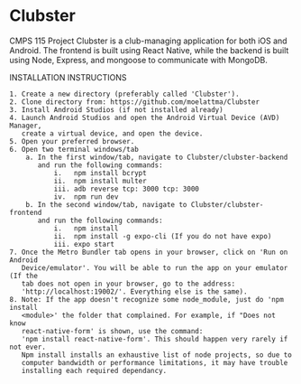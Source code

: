 # Clubster
CMPS 115 Project 
Clubster is a club-managing application for both iOS and Android.
The frontend is built using React Native, while the backend is built using Node, Express, and mongoose to communicate with MongoDB.

INSTALLATION INSTRUCTIONS
~~~~~~~~~~~~~~~~~~~~~~~~~~~~~~~~~~~~~~~~~~~~~~~~~~~~
1. Create a new directory (preferably called 'Clubster').
2. Clone directory from: https://github.com/moelattma/Clubster
3. Install Android Studios (if not installed already)
4. Launch Android Studios and open the Android Virtual Device (AVD) Manager,
   create a virtual device, and open the device.
5. Open your preferred browser.
6. Open two terminal windows/tab
	a. In the first window/tab, navigate to Clubster/clubster-backend
	   and run the following commands:
	       i.   npm install bcrypt
	       ii.  npm install multer
	       iii. adb reverse tcp: 3000 tcp: 3000
	       iv.  npm run dev
	b. In the second window/tab, navigate to Clubster/clubster-frontend
	   and run the following commands:
	       i.   npm install
	       ii.  npm install -g expo-cli (If you do not have expo)
	       iii. expo start
7. Once the Metro Bundler tab opens in your browser, click on 'Run on Android
   Device/emulator'. You will be able to run the app on your emulator (If the
   tab does not open in your browser, go to the address: 
   'http://localhost:19002/'. Everything else is the same).
8. Note: If the app doesn't recognize some node_module, just do 'npm install 
   <module>' the folder that complained. For example, if "Does not know 
   react-native-form' is shown, use the command: 
   'npm install react-native-form'. This should happen very rarely if not ever.
   Npm install installs an exhaustive list of node projects, so due to 
   computer bandwidth or performance limitations, it may have trouble
   installing each required dependancy.
